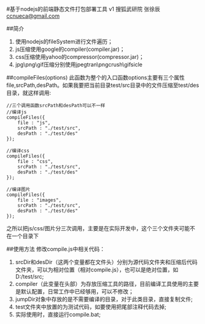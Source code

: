 #基于nodejs的前端静态文件打包部署工具
v1
搜狐武研院 张徐辰 ccnueca@gmail.com

##简介
1. 使用nodejs的fileSystem进行文件遍历；
2. js压缩使用google的compiler(compiler.jar)；
3. css压缩使用yahoo的compressor(compressor.jar)；
4. jpg\png\gif压缩分别使用jpegtran\pngcrush\gifsicle

##compileFiles(options)
此函数为整个的入口函数options主要有三个属性file,srcPath,desPath。如果我要把当前目录test/src目录中的文件压缩至test/des目录，就这样调用:

	//三个调用函数srcPath和desPath可以不一样
	//编译js
	compileFiles({
		file : "js",
		srcPath : "./test/src",
		desPath : "./test/des"
	});

	//编译css
	compileFiles({
		file : "css",
		srcPath : "./test/src",
		desPath : "./test/des"
	});

	//编译图片
	compileFiles({
		file : "images",
		srcPath : "./test/src",
		desPath : "./test/des"
	});

之所以把js/css/图片分三次调用，主要是在实际开发中，这个三个文件夹可能不在一个目录下

##使用方法
修改compile.js中相关代码：

1. srcDir和desDir（这两个变量都在文件头）分别为源代码文件夹和压缩后代码文件夹，可以为相对位置（相对compile.js），也可以是绝对位置，如D:/test/src;
2. compiler（此变量在头部）为存放压缩工具的路径，目前编译工具使用的主要是默认配置，日常工作中已经够用，可以不修改；
3. jumpDir对象中存放的是不需要编译的目录，对于此类目录，直接复制文件;
4. test文件夹中放置的为测试代码，如要使用把尾部注释代码去掉;
5. 实际使用时，直接运行compile.bat;